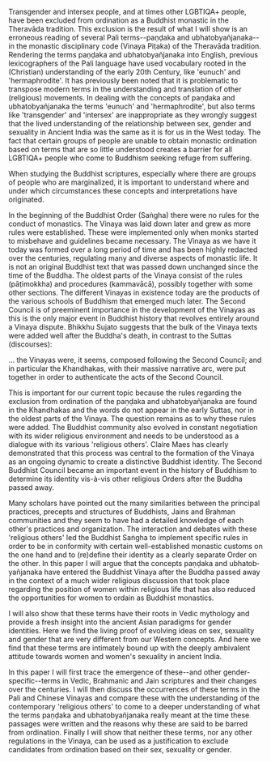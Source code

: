 Transgender and intersex people, and at times other LGBTIQA+ people, have been excluded from ordination as a Buddhist monastic in the Theravāda tradition. This exclusion is the result of what I will show is an erroneous reading of several Pali terms--paṇḍaka and ubhatob­yañ­janaka--in the monastic disciplinary code (Vinaya Piṭaka) of the Theravāda tradition. Rendering the terms paṇḍaka and ubhatob­yañ­janaka into English, previous lexicographers of the Pali language have used vocabulary rooted in the (Christian) understanding of the early 20th Century, like 'eunuch' and 'hermaphrodite'. It has previously been noted that it is problematic to transpose modern terms in the understanding and translation of other (religious) movements. In dealing with the concepts of paṇḍaka and ubhatob­yañ­janaka the terms 'eunuch' and 'hermaphrodite', but also terms like 'transgender' and 'intersex' are inappropriate as they wrongly suggest that the lived understanding of the relationship between sex, gender and sexuality in Ancient India was the same as it is for us in the West today. The fact that certain groups of people are unable to obtain monastic ordination based on terms that are so little understood creates a barrier for all LGBTIQA+ people who come to Buddhism seeking refuge from suffering.

When studying the Buddhist scriptures, especially where there are groups of people who are marginalized, it is important to understand where and under which circumstances these concepts and interpretations have originated.

In the beginning of the Buddhist Order (Saṅgha) there were no rules for the conduct of monastics. The Vinaya was laid down later and grew as more rules were established. These were implemented only when monks started to misbehave and guidelines became necessary. The Vinaya as we have it today was formed over a long period of time and has been highly redacted over the centuries, regulating many and diverse aspects of monastic life. It is not an original Buddhist text that was passed down unchanged since the time of the Buddha. The oldest parts of the Vinaya consist of the rules (pāṭimokkha) and procedures (kammavācā), possibly together with some other sections. The different Vinayas in existence today are the products of the various schools of Buddhism that emerged much later. The Second Council is of preeminent importance in the development of the Vinayas as this is the only major event in Buddhist history that revolves entirely around a Vinaya dispute. Bhikkhu Sujato suggests that the bulk of the Vinaya texts were added well after the Buddha's death, in contrast to the Suttas (discourses): 

... the Vinayas were, it seems, composed following the Second Council; and in particular the Khandhakas, with their massive narrative arc, were put together in order to authenticate the acts of the Second Council.

This is important for our current topic because the rules regarding the exclusion from ordination of the paṇḍaka and ubhatob­yañ­janaka are found in the Khandhakas and the words do not appear in the early Suttas, nor in the oldest parts of the Vinaya. The question remains as to why these rules were added. The Buddhist community also evolved in constant negotiation with its wider religious environment and needs to be understood as a dialogue with its various 'religious others'. Claire Maes has clearly demonstrated that this process was central to the formation of the Vinaya as an ongoing dynamic to create a distinctive Buddhist identity. The Second Buddhist Council became an important event in the history of Buddhism to determine its identity vis-à-vis other religious Orders after the Buddha passed away.

Many scholars have pointed out the many similarities between the principal practices, precepts and structures of Buddhists, Jains and Brahman communities and they seem to have had a detailed knowledge of each other's practices and organization. The interaction and debates with these 'religious others' led the Buddhist Saṅgha to implement specific rules in order to be in conformity with certain well-established monastic customs on the one hand and to (re)define their identity as a clearly separate Order on the other. In this paper I will argue that the concepts paṇḍaka and ubhatob­yañ­janaka have entered the Buddhist Vinaya after the Buddha passed away in the context of a much wider religious discussion that took place regarding the position of women within religious life that has also reduced the opportunities for women to ordain as Buddhist monastics.

I will also show that these terms have their roots in Vedic mythology and provide a fresh insight into the ancient Asian paradigms for gender identities. Here we find the living proof of evolving ideas on sex, sexuality and gender that are very different from our Western concepts. And here we find that these terms are intimately bound up with the deeply ambivalent attitude towards women and women's sexuality in ancient India.

In this paper I will first trace the emergence of these--and other gender-specific--terms in Vedic, Brahmanic and Jain scriptures and their changes over the centuries. I will then discuss the occurrences of these terms in the Pali and Chinese Vinayas and compare these with the understanding of the contemporary 'religious others' to come to a deeper understanding of what the terms paṇḍaka and ubhatob­yañ­janaka really meant at the time these passages were written and the reasons why these are said to be barred from ordination. Finally I will show that neither these terms, nor any other regulations in the Vinaya, can be used as a justification to exclude candidates from ordination based on their sex, sexuality or gender.